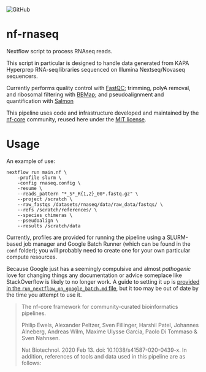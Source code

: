 
![GitHub](https://img.shields.io/github/license/milescsmith/nf-rnaseq)
# nf-rnaseq

Nextflow script to process RNAseq reads.

This script in particular is designed to handle data generated from KAPA
Hyperprep RNA-seq libraries sequenced on Illumina Nextseq/Novaseq sequencers.

Currently performs quality control with [FastQC](https://www.bioinformatics.babraham.ac.uk/projects/fastqc/);
trimming, polyA removal, and ribosomal filtering with [BBMap](https://jgi.doe.gov/data-and-tools/bbtools/bb-tools-user-guide/bbmap-guide/);
and pseudoalignment and quantification with [Salmon](https://combine-lab.github.io/salmon/)

This pipeline uses code and infrastructure developed and maintained by the [nf-core](https://nf-co.re) community, reused here under the [MIT license](https://github.com/nf-core/tools/blob/master/LICENSE).

# Usage

An example of use:
```
nextflow run main.nf \
    -profile slurm \
    -config rnaseq.config \
    -resume \
    --reads_pattern "*_S*_R{1,2}_00*.fastq.gz" \
    --project /scratch \
    --raw_fastqs /datasets/rnaseq/data/raw_data/fastqs/ \
    --refs /scratch/references/ \
    --species chimeras \
    --pseudoalign \
    --results /scratch/data
```

Currently, profiles are provided for running the pipeline using a SLURM-based job manager and Google Batch Runner (which can be found in the `conf` folder); you will probably need to create one for your own particular compute resources.

Because Google just has a seemingly compulsive and almost *pathogenic* love for changing things any documentation or advice someplace like StackOverflow is likely to no longer work. A guide to setting it up is [provided in the `run_nextflow_on_google_batch.md` file](run_nextflow_on_google_batch.md), but it too may be out of date by the time you attempt to use it.

> The nf-core framework for community-curated bioinformatics pipelines.
>
> Philip Ewels, Alexander Peltzer, Sven Fillinger, Harshil Patel, Johannes Alneberg, Andreas Wilm, Maxime Ulysse Garcia, Paolo Di Tommaso & Sven Nahnsen.
>
> Nat Biotechnol. 2020 Feb 13. doi: 10.1038/s41587-020-0439-x.
> In addition, references of tools and data used in this pipeline are as follows:

<!-- ![Example](./pipeline_dag.svg) -->
